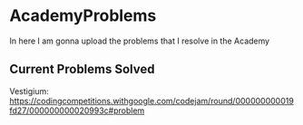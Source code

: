 # AcademyProblems
In here I am gonna upload the problems that I resolve in the Academy

## Current Problems Solved
Vestigium: https://codingcompetitions.withgoogle.com/codejam/round/000000000019fd27/000000000020993c#problem
